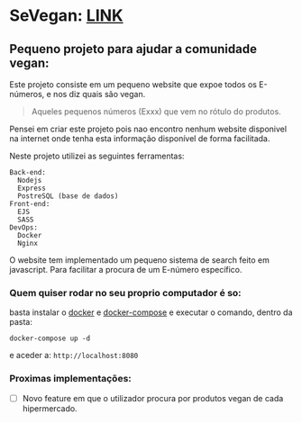 # SeVegan: [LINK](https://sevegan.xyz)
## Pequeno projeto para ajudar a comunidade vegan:

Este projeto consiste em um pequeno website que expoe todos os E-números, e nos diz quais são vegan.
> Aqueles pequenos números (Exxx) que vem no rótulo do produtos.

Pensei em criar este projeto pois nao encontro nenhum website disponivel na internet onde tenha esta informação disponível de forma facilitada.

Neste projeto utilizei as seguintes ferramentas:

```
Back-end:
  Nodejs
  Express
  PostreSQL (base de dados)
Front-end:
  EJS
  SASS
DevOps:
  Docker
  Nginx
```

O website tem implementado um pequeno sistema de search feito em javascript. Para facilitar a procura de um E-número específico.

### Quem quiser rodar no seu proprio computador é so:

basta instalar o [docker](https://docs.docker.com/engine/install/) e [docker-compose](https://docs.docker.com/compose/install/) e executar o comando, dentro da pasta:

``
docker-compose up -d
``

e aceder a: ``http://localhost:8080``

### Proximas implementações:

- [ ] Novo feature em que o utilizador procura por produtos vegan de cada hipermercado.